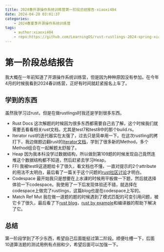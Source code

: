 ```yaml
---
title: 2024春开源操作系统训练营第一阶段总结报告-xiaoxi404
date: 2024-04-28 03:01:37
categories:
    - 2024春夏季开源操作系统训练营
tags:
    - author:xiaoxi404
    - repo:https://github.com/LearningOS/rust-rustlings-2024-spring-xiaoxi404
---
```

# 第一阶段总结报告

我大概在一年前知道了开源操作系统训练营，但是因为种种原因没有参加。在今年4月的时候我看到2024春训练营，正好有时间就赶紧报名上车了。

## 学到的东西

虽然我学习过rust，但是在做rustlings时我还是学到很多东西。

- Rust Docs 
    这次解题的时候因为很多东西都需要自己去了解，这个时候我们就需要去看看相关rust文档，尤其是test7和test8中的那个build.rs。
- Iterator 
    rust的迭代器实在太强了，过去只是简单用一下。在这次rustling的拷打下，我边做题边翻rust的[Iterator文档](https://doc.rust-lang.org/std/iter/trait.Iterator.html)，学到了很多新的Method，多个Method组合在一起解题太舒服了。
- Heap
    因为我本科没学过数据结构，所以做到第109题的时候发现自己竟然连堆这个数据结构都不知道，然后赶紧去学习Heap。
- FFI
    我被test9这道题给卡了很久，看文档也不懂，一直对提示的2个attribute的用法不太明白，最后看了一篇关于这个问题的[rust社区讨论](https://internals.rust-lang.org/t/symbol-aliases/13297)才明白。
- Codespace
    最开始我只是想要在上水课的时候用平板做一下题，然后就选择体验一下codespace。我使用了一下后发现体验还不错，就选择在codespace上做完了rustlings，这篇blog也是在codespace上写的。
- Match Ref Mut
    我在做一道题的题的时候遇到了模式匹配的可变引用问题，被它卡了很久，最后看了下[rust blog](https://blog.rust-lang.org/2015/04/17/Enums-match-mutation-and-moves.html)，[rust by example](https://doc.rust-lang.org/rust-by-example/flow_control/match/destructuring/destructure_pointers.html)和编译器的帮助下解决了它。

## 总结
第一阶段学到了不少东西，希望自己后面能挺过第二阶段。顺便吐槽一下，后面10道算法题的测试用例有点弱和少，希望后面可以加强一下。